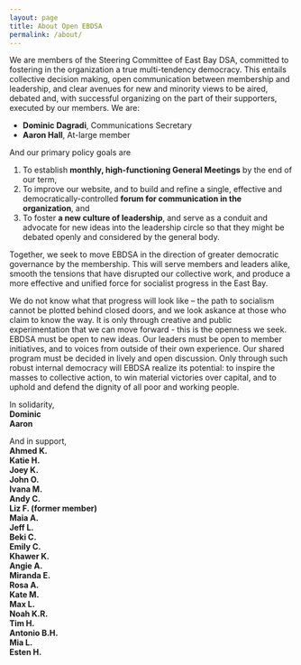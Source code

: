 ```yaml
---
layout: page
title: About Open EBDSA
permalink: /about/
---
```


We are members of the Steering Committee of East Bay DSA, committed to fostering in the organization a true multi-tendency democracy. This entails collective decision making, open communication between membership and leadership, and clear avenues for new and minority views to be aired, debated and, with successful organizing on the part of their supporters, executed by our members. We are:

- **Dominic Dagradi**, Communications Secretary
- **Aaron Hall**, At-large member

And our primary policy goals are

1.  To establish **monthly, high-functioning General Meetings** by the end of our term,
2.  To improve our website, and to build and refine a single, effective and democratically-controlled **forum for communication in the organization**, and
3.  To foster **a new culture of leadership**, and serve as a conduit and advocate for new ideas into the leadership circle so that they might be debated openly and considered by the general body.

Together, we seek to move EBDSA in the direction of greater democratic governance by the membership. This will serve members and leaders alike, smooth the tensions that have disrupted our collective work, and produce a more effective and unified force for socialist progress in the East Bay.

We do not know what that progress will look like – the path to socialism cannot be plotted behind closed doors, and we look askance at those who claim to know the way. It is only through creative and public experimentation that we can move forward - this is the openness we seek. EBDSA must be open to new ideas. Our leaders must be open to member initiatives, and to voices from outside of their own experience. Our shared program must be decided in lively and open discussion. Only through such robust internal democracy will EBDSA realize its potential: to inspire the masses to collective action, to win material victories over capital, and to uphold and defend the dignity of all poor and working people.

In solidarity,<br>
<strong>
Dominic<br>
Aaron
</strong>

And in support,<br>
<strong>
Ahmed K.<br>
Katie H.<br>
Joey K.<br>
John O.<br>
Ivana M.<br>
Andy C.<br>
Liz F. (former member)<br>
Maia A.<br>
Jeff L.<br>
Beki C.<br>
Emily C.<br>
Khawer K.<br>
Angie A.<br>
Miranda E.<br>
Rosa A.<br>
Kate M.<br>
Max L.<br>
Noah K.R.<br>
Tim H.<br>
Antonio B.H.<br>
Mia L.<br>
Esten H.<br>
</strong>
